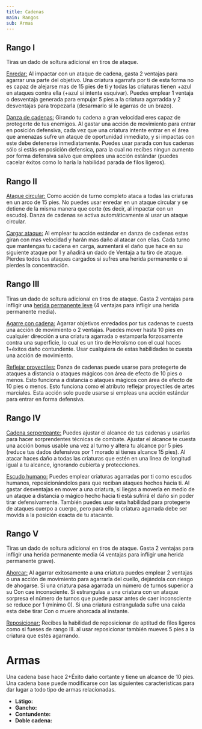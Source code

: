 ```yaml
---
title: Cadenas
main: Rangos
sub: Armas
---
```


## Rango I

Tiras un dado de soltura adicional en tiros de ataque.

<u>Enredar:</u> Al impactar con un ataque de cadena, gasta 2 ventajas para agarrar una parte del objetivo. Una criatura agarrafa por ti de esta forma no es capaz de alejarse mas de 15 pies de ti y todas las criaturas tienen +azul en ataques contra ella (+azul si intenta esquivar). Puedes emplear 1 ventaja o desventaja generada para empujar 5 pies a la criatura agarradda y 2 desventajas para tropezarla (desarmarlo si le agarras de un brazo).

<u>Danza de cadenas:</u> Girando tu cadena a gran velocidad eres capaz de protegerte de tus enemigos. Al gastar una acción de movimiento para entrar en posición defensiva, cada vez que una criatura intente entrar en el área que amenazas sufre un ataque de oportunidad inmediato, y si impactas con este debe detenerse inmediatamente. Puedes usar parada con tus cadenas sólo si estás en posición defensica, para la cual no recibes ningun aumento por forma defensiva salvo que emplees una acción estándar (puedes cacelar éxitos como lo haría la habilidad parada de filos ligeros).

## Rango II

<u>Ataque circular:</u> Como acción de turno completo ataca a todas las criaturas en un arco de 15 pies. No puedes usar enredar en un ataque circular y se detiene de la misma manera que corte (es decir, al impactar con un escudo). Danza de cadenas se activa automáticamente al usar un ataque circular.

<u>Cargar ataque:</u> Al emplear tu acción estándar en danza de cadenas estas giran con mas velocidad y harán mas daño al atacar con ellas. Cada turno que mantengas tu cadena en carga, aumentará el daño que hace en su siguiente ataque por 1 y añadirá un dado de Ventaja a tu tiro de ataque. Pierdes todos tus ataques cargados si sufres una herida permanente o si pierdes la concentración. 

## Rango III 

Tiras un dado de soltura adicional en tiros de ataque. Gasta 2 ventajas para infligir una [herida permanente leve](http://raldamain.com/rules/Heridas%20permanentes.html) (4 ventajas para infligir una herida permanente media).

<u>Agarre con cadena:</u> Agarrar objetivos enredados por tus cadenas te cuesta una acción de movimiento o 2 ventajas. Puedes mover hasta 10 pies en cualquier dirección a una criatura agarrada o estamparla forzosamente contra una superficie, lo cual es un tiro de Heroísmo con el cual haces 1+éxitos daño contundente. Usar cualquiera de estas habilidades te cuesta una acción de movimiento.

<u>Reflejar proyectiles:</u> Danza de cadenas puede usarse para protegerte de ataques a distancia o ataques mágicos con área de efecto de 10 pies o menos. Esto funciona a distancia o ataques mágicos con área de efecto de 10 pies o menos. Esto funciona como el atributo reflejar proyectiles de artes marciales. Esta acción solo puede usarse si empleas una acción estándar para entrar en forma defensiva.

## Rango IV 

<u>Cadena serpenteante:</u> Puedes ajustar el alcance de tus cadenas y usarlas para hacer sorprendentes técnicas de combate. Ajustar el alcance te cuesta una acción bonus usable una vez al turno y altera tu alcance por 5 pies (reduce tus dados defensivos por 1 morado si tienes alcance 15 pies). Al atacar haces daño a todas las criaturas que estén en una línea de longitud igual a tu alcance, ignorando cubierta y protecciones.

<u>Escudo humano:</u> Puedes emplear criaturas agarradas por ti como escudos humanos, reposicionándolos para que reciban ataques hechos hacia ti. Al gastar desventajas en mover a una criatura, si llegas a moverla en medio de un ataque a distancia o mágico hecho hacia ti está sufrirá el daño sin poder tirar defensivamente. También puedes usar esta habilidad para protegerte de ataques cuerpo a cuerpo, pero para ello la criatura agarrada debe ser movida a la posición exacta de tu atacante.

## Rango V

Tiras un dado de soltura adicional en tiros de ataque. Gasta 2 ventajas para infligir una herida permanente media (4 ventajas para infligir una herida permanente grave).

<u>Ahorcar:</u> Al agarrar exitosamente a una criatura puedes emplear 2 ventajas o una acción de movimiento para agarrarla del cuello, dejándola con riesgo de ahogarse. Si una criatura pasa agarrada un número de turnos superior a su Con cae inconsciente. Si estrangulas a una criatura con un ataque sorpresa el número de turnos que puede pasar antes de caer inconsciente se reduce por 1 (mínimo 0). Si una criatura estrangulada sufre una caída esta debe tirar Con o muere ahorcada al instante.

<u>Reposicionar:</u> Recibes la habilidad de reposicionar de aptitud de filos ligeros como si fueses de rango III. al usar reposicionar también mueves 5 pies a la criatura que estés agarrando.

# Armas

Una cadena base hace 2+Éxito daño cortante y tiene un alcance de 10 pies. Una cadena base puede modificarse con las siguientes características para dar lugar a todo tipo de armas relacionadas.

- **Látigo:** 
- **Gancho:**
- **Contundente:**
- **Doble cadena:**